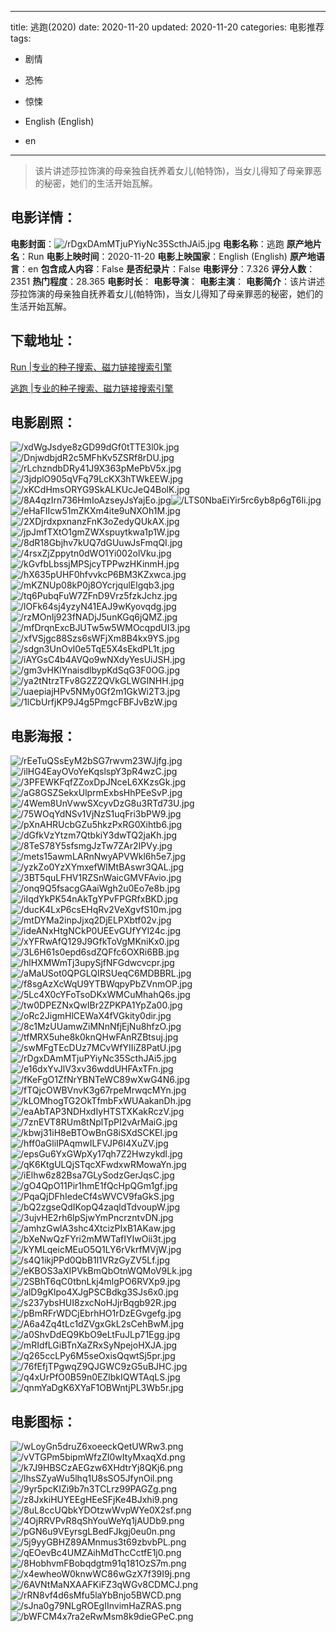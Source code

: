 
---
title: 逃跑(2020)
date: 2020-11-20
updated: 2020-11-20
categories: 电影推荐
tags:
- 剧情
- 恐怖
- 惊悚

- English (English)
- en
---


> 该片讲述莎拉饰演的母亲独自抚养着女儿(帕特饰)，当女儿得知了母亲罪恶的秘密，她们的生活开始瓦解。

## **电影详情**：

**电影封面**：<img src="https://image.tmdb.org/t/p/w200/rDgxDAmMTjuPYiyNc35ScthJAi5.jpg" alt="/rDgxDAmMTjuPYiyNc35ScthJAi5.jpg" title="/rDgxDAmMTjuPYiyNc35ScthJAi5.jpg">
**电影名称**：逃跑
**原产地片名**：Run
**电影上映时间**：2020-11-20
**电影上映国家**：English (English)
**原产地语言**：en
**包含成人内容**：False
**是否纪录片**：False
**电影评分**：7.326
**评分人数**：2351
**热门程度**：28.365
**电影时长**：
**电影导演**：
**电影主演**：
**电影简介**：该片讲述莎拉饰演的母亲独自抚养着女儿(帕特饰)，当女儿得知了母亲罪恶的秘密，她们的生活开始瓦解。

## **下载地址**：
[Run |专业的种子搜索、磁力链接搜索引擎](https://movie.amd794.com:2083/?search=Run&ordering=&mode=match_phrase&page_size=10&page=1)

[逃跑 |专业的种子搜索、磁力链接搜索引擎](https://movie.amd794.com:2083/?search=%E9%80%83%E8%B7%91&ordering=&mode=match_phrase&page_size=10&page=1)
 

## **电影剧照**：
<img src="https://image.tmdb.org/t/p/original/xdWgJsdye8zGD99dGf0tTTE3l0k.jpg" alt="/xdWgJsdye8zGD99dGf0tTTE3l0k.jpg" title="/xdWgJsdye8zGD99dGf0tTTE3l0k.jpg"><img src="https://image.tmdb.org/t/p/original/DnjwdbjdR2c5MFhKv5ZSRf8rDU.jpg" alt="/DnjwdbjdR2c5MFhKv5ZSRf8rDU.jpg" title="/DnjwdbjdR2c5MFhKv5ZSRf8rDU.jpg"><img src="https://image.tmdb.org/t/p/original/rLchzndbDRy41J9X363pMePbV5x.jpg" alt="/rLchzndbDRy41J9X363pMePbV5x.jpg" title="/rLchzndbDRy41J9X363pMePbV5x.jpg"><img src="https://image.tmdb.org/t/p/original/3jdplO905qVFq79LcKX3hTWkEEW.jpg" alt="/3jdplO905qVFq79LcKX3hTWkEEW.jpg" title="/3jdplO905qVFq79LcKX3hTWkEEW.jpg"><img src="https://image.tmdb.org/t/p/original/xKCdHmsORYG9SkALKUcJeQ4BolK.jpg" alt="/xKCdHmsORYG9SkALKUcJeQ4BolK.jpg" title="/xKCdHmsORYG9SkALKUcJeQ4BolK.jpg"><img src="https://image.tmdb.org/t/p/original/8A4qzIrn736HmIoAzseyJsYajEo.jpg" alt="/8A4qzIrn736HmIoAzseyJsYajEo.jpg" title="/8A4qzIrn736HmIoAzseyJsYajEo.jpg"><img src="https://image.tmdb.org/t/p/original/LTS0NbaEiYir5rc6yb8p6gT6li.jpg" alt="/LTS0NbaEiYir5rc6yb8p6gT6li.jpg" title="/LTS0NbaEiYir5rc6yb8p6gT6li.jpg"><img src="https://image.tmdb.org/t/p/original/eHaFIIcw51mZKXm4ite9uNXOh1M.jpg" alt="/eHaFIIcw51mZKXm4ite9uNXOh1M.jpg" title="/eHaFIIcw51mZKXm4ite9uNXOh1M.jpg"><img src="https://image.tmdb.org/t/p/original/2XDjrdxpxnanzFnK3oZedyQUkAX.jpg" alt="/2XDjrdxpxnanzFnK3oZedyQUkAX.jpg" title="/2XDjrdxpxnanzFnK3oZedyQUkAX.jpg"><img src="https://image.tmdb.org/t/p/original/jpJmfTXtO1gmZWXspuytkwa1p1W.jpg" alt="/jpJmfTXtO1gmZWXspuytkwa1p1W.jpg" title="/jpJmfTXtO1gmZWXspuytkwa1p1W.jpg"><img src="https://image.tmdb.org/t/p/original/8dR18Gbjhv7kUQ7dGUuwJsFmqQI.jpg" alt="/8dR18Gbjhv7kUQ7dGUuwJsFmqQI.jpg" title="/8dR18Gbjhv7kUQ7dGUuwJsFmqQI.jpg"><img src="https://image.tmdb.org/t/p/original/4rsxZjZppytn0dWO1Yi002olVku.jpg" alt="/4rsxZjZppytn0dWO1Yi002olVku.jpg" title="/4rsxZjZppytn0dWO1Yi002olVku.jpg"><img src="https://image.tmdb.org/t/p/original/kGvfbLbssjMPSjcyTPPwzHKinmH.jpg" alt="/kGvfbLbssjMPSjcyTPPwzHKinmH.jpg" title="/kGvfbLbssjMPSjcyTPPwzHKinmH.jpg"><img src="https://image.tmdb.org/t/p/original/hX635pUHF0hfvvkcP6BM3KZxwca.jpg" alt="/hX635pUHF0hfvvkcP6BM3KZxwca.jpg" title="/hX635pUHF0hfvvkcP6BM3KZxwca.jpg"><img src="https://image.tmdb.org/t/p/original/mKZNUp08kP0j8OYcrjqulElgqb3.jpg" alt="/mKZNUp08kP0j8OYcrjqulElgqb3.jpg" title="/mKZNUp08kP0j8OYcrjqulElgqb3.jpg"><img src="https://image.tmdb.org/t/p/original/tq6PubqFuW7ZFnD9Vrz5fzkJchz.jpg" alt="/tq6PubqFuW7ZFnD9Vrz5fzkJchz.jpg" title="/tq6PubqFuW7ZFnD9Vrz5fzkJchz.jpg"><img src="https://image.tmdb.org/t/p/original/lOFk64sj4yzyN41EAJ9wKyovqdg.jpg" alt="/lOFk64sj4yzyN41EAJ9wKyovqdg.jpg" title="/lOFk64sj4yzyN41EAJ9wKyovqdg.jpg"><img src="https://image.tmdb.org/t/p/original/rzMOnIj923fNADjJ5unKGq6jQMZ.jpg" alt="/rzMOnIj923fNADjJ5unKGq6jQMZ.jpg" title="/rzMOnIj923fNADjJ5unKGq6jQMZ.jpg"><img src="https://image.tmdb.org/t/p/original/mfDrqnExcBJUTw5w5WMOcqpdUI3.jpg" alt="/mfDrqnExcBJUTw5w5WMOcqpdUI3.jpg" title="/mfDrqnExcBJUTw5w5WMOcqpdUI3.jpg"><img src="https://image.tmdb.org/t/p/original/xfVSjgc88Szs6sWFjXm8B4kx9YS.jpg" alt="/xfVSjgc88Szs6sWFjXm8B4kx9YS.jpg" title="/xfVSjgc88Szs6sWFjXm8B4kx9YS.jpg"><img src="https://image.tmdb.org/t/p/original/sdgn3UnOvl0e5TqE5X4sEkdPL1t.jpg" alt="/sdgn3UnOvl0e5TqE5X4sEkdPL1t.jpg" title="/sdgn3UnOvl0e5TqE5X4sEkdPL1t.jpg"><img src="https://image.tmdb.org/t/p/original/iAYGsC4b4AVQo9wNXdyYesUiJSH.jpg" alt="/iAYGsC4b4AVQo9wNXdyYesUiJSH.jpg" title="/iAYGsC4b4AVQo9wNXdyYesUiJSH.jpg"><img src="https://image.tmdb.org/t/p/original/gm3vHKlYnaisdlbypKdSqG3F0OG.jpg" alt="/gm3vHKlYnaisdlbypKdSqG3F0OG.jpg" title="/gm3vHKlYnaisdlbypKdSqG3F0OG.jpg"><img src="https://image.tmdb.org/t/p/original/ya2tNtrzTFv8G2Z2QVkGLWGINHH.jpg" alt="/ya2tNtrzTFv8G2Z2QVkGLWGINHH.jpg" title="/ya2tNtrzTFv8G2Z2QVkGLWGINHH.jpg"><img src="https://image.tmdb.org/t/p/original/uaepiajHPv5NMy0Gf2m1GkWi2T3.jpg" alt="/uaepiajHPv5NMy0Gf2m1GkWi2T3.jpg" title="/uaepiajHPv5NMy0Gf2m1GkWi2T3.jpg"><img src="https://image.tmdb.org/t/p/original/1lCbUrfjKP9J4g5PmgcFBFJvBzW.jpg" alt="/1lCbUrfjKP9J4g5PmgcFBFJvBzW.jpg" title="/1lCbUrfjKP9J4g5PmgcFBFJvBzW.jpg">

## **电影海报**：
<img src="https://image.tmdb.org/t/p/original/rEeTuQSsEyM2bSG7rwvm23WJjfg.jpg" alt="/rEeTuQSsEyM2bSG7rwvm23WJjfg.jpg" title="/rEeTuQSsEyM2bSG7rwvm23WJjfg.jpg"><img src="https://image.tmdb.org/t/p/original/ilHG4EayOVoYeKqslspY3pR4wzC.jpg" alt="/ilHG4EayOVoYeKqslspY3pR4wzC.jpg" title="/ilHG4EayOVoYeKqslspY3pR4wzC.jpg"><img src="https://image.tmdb.org/t/p/original/3PFEWKFqfZZoxDpJNceL6XKzsGk.jpg" alt="/3PFEWKFqfZZoxDpJNceL6XKzsGk.jpg" title="/3PFEWKFqfZZoxDpJNceL6XKzsGk.jpg"><img src="https://image.tmdb.org/t/p/original/aG8GSZSekxUlprmExbsHhPEeSvP.jpg" alt="/aG8GSZSekxUlprmExbsHhPEeSvP.jpg" title="/aG8GSZSekxUlprmExbsHhPEeSvP.jpg"><img src="https://image.tmdb.org/t/p/original/4Wem8UnVwwSXcyvDzG8u3RTd73U.jpg" alt="/4Wem8UnVwwSXcyvDzG8u3RTd73U.jpg" title="/4Wem8UnVwwSXcyvDzG8u3RTd73U.jpg"><img src="https://image.tmdb.org/t/p/original/75WOqYdNSv1VjNzS1uqFri3bPW9.jpg" alt="/75WOqYdNSv1VjNzS1uqFri3bPW9.jpg" title="/75WOqYdNSv1VjNzS1uqFri3bPW9.jpg"><img src="https://image.tmdb.org/t/p/original/pXnAHRUcbGZu5hkzPxRG0Xihtb6.jpg" alt="/pXnAHRUcbGZu5hkzPxRG0Xihtb6.jpg" title="/pXnAHRUcbGZu5hkzPxRG0Xihtb6.jpg"><img src="https://image.tmdb.org/t/p/original/dGfkVzYtzm7QtbkiY3dwTQ2jaKh.jpg" alt="/dGfkVzYtzm7QtbkiY3dwTQ2jaKh.jpg" title="/dGfkVzYtzm7QtbkiY3dwTQ2jaKh.jpg"><img src="https://image.tmdb.org/t/p/original/8TeS78Y5sfsmgJzTw7ZAr2IPVy.jpg" alt="/8TeS78Y5sfsmgJzTw7ZAr2IPVy.jpg" title="/8TeS78Y5sfsmgJzTw7ZAr2IPVy.jpg"><img src="https://image.tmdb.org/t/p/original/mets15awmLARnNwyAPVWkl6h5e7.jpg" alt="/mets15awmLARnNwyAPVWkl6h5e7.jpg" title="/mets15awmLARnNwyAPVWkl6h5e7.jpg"><img src="https://image.tmdb.org/t/p/original/yzkZo0YzXYmxefWlMtBAswr3QAL.jpg" alt="/yzkZo0YzXYmxefWlMtBAswr3QAL.jpg" title="/yzkZo0YzXYmxefWlMtBAswr3QAL.jpg"><img src="https://image.tmdb.org/t/p/original/3BT5quLFHV1RZSnWaicGMVFAvio.jpg" alt="/3BT5quLFHV1RZSnWaicGMVFAvio.jpg" title="/3BT5quLFHV1RZSnWaicGMVFAvio.jpg"><img src="https://image.tmdb.org/t/p/original/onq9Q5fsacgGAaiWgh2u0Eo7e8b.jpg" alt="/onq9Q5fsacgGAaiWgh2u0Eo7e8b.jpg" title="/onq9Q5fsacgGAaiWgh2u0Eo7e8b.jpg"><img src="https://image.tmdb.org/t/p/original/iIqdYkPK54nAkTgYPvFPGRfxBKD.jpg" alt="/iIqdYkPK54nAkTgYPvFPGRfxBKD.jpg" title="/iIqdYkPK54nAkTgYPvFPGRfxBKD.jpg"><img src="https://image.tmdb.org/t/p/original/ducK4LxP6csEHqRv2VeXgvfS10m.jpg" alt="/ducK4LxP6csEHqRv2VeXgvfS10m.jpg" title="/ducK4LxP6csEHqRv2VeXgvfS10m.jpg"><img src="https://image.tmdb.org/t/p/original/mtDYMa2inpJjxq2DjELPXbtf02v.jpg" alt="/mtDYMa2inpJjxq2DjELPXbtf02v.jpg" title="/mtDYMa2inpJjxq2DjELPXbtf02v.jpg"><img src="https://image.tmdb.org/t/p/original/ideANxHtgNCkP0UEEvGUfYYl24c.jpg" alt="/ideANxHtgNCkP0UEEvGUfYYl24c.jpg" title="/ideANxHtgNCkP0UEEvGUfYYl24c.jpg"><img src="https://image.tmdb.org/t/p/original/xYFRwAfQ129J9GfkToVgMKniKx0.jpg" alt="/xYFRwAfQ129J9GfkToVgMKniKx0.jpg" title="/xYFRwAfQ129J9GfkToVgMKniKx0.jpg"><img src="https://image.tmdb.org/t/p/original/3L6H61s0epd6sdZQFfc6OXRi6BB.jpg" alt="/3L6H61s0epd6sdZQFfc6OXRi6BB.jpg" title="/3L6H61s0epd6sdZQFfc6OXRi6BB.jpg"><img src="https://image.tmdb.org/t/p/original/hlHXMWmTj3upySjfNFGdwcvcpr.jpg" alt="/hlHXMWmTj3upySjfNFGdwcvcpr.jpg" title="/hlHXMWmTj3upySjfNFGdwcvcpr.jpg"><img src="https://image.tmdb.org/t/p/original/aMaUSot0QPGLQIRSUeqC6MDBBRL.jpg" alt="/aMaUSot0QPGLQIRSUeqC6MDBBRL.jpg" title="/aMaUSot0QPGLQIRSUeqC6MDBBRL.jpg"><img src="https://image.tmdb.org/t/p/original/f8sgAzXcWqU9YTBWqpyPbZVnmOP.jpg" alt="/f8sgAzXcWqU9YTBWqpyPbZVnmOP.jpg" title="/f8sgAzXcWqU9YTBWqpyPbZVnmOP.jpg"><img src="https://image.tmdb.org/t/p/original/5Lc4X0cYFoTsoDKxWMCuMhahQ6s.jpg" alt="/5Lc4X0cYFoTsoDKxWMCuMhahQ6s.jpg" title="/5Lc4X0cYFoTsoDKxWMCuMhahQ6s.jpg"><img src="https://image.tmdb.org/t/p/original/tw0DPEZNxQwIBr2ZPKPA1YpZa00.jpg" alt="/tw0DPEZNxQwIBr2ZPKPA1YpZa00.jpg" title="/tw0DPEZNxQwIBr2ZPKPA1YpZa00.jpg"><img src="https://image.tmdb.org/t/p/original/oRc2JigmHlCEWaX4fVGkity0dir.jpg" alt="/oRc2JigmHlCEWaX4fVGkity0dir.jpg" title="/oRc2JigmHlCEWaX4fVGkity0dir.jpg"><img src="https://image.tmdb.org/t/p/original/8c1MzUUamwZiMNnNfjEjNu8hfzO.jpg" alt="/8c1MzUUamwZiMNnNfjEjNu8hfzO.jpg" title="/8c1MzUUamwZiMNnNfjEjNu8hfzO.jpg"><img src="https://image.tmdb.org/t/p/original/tfMRX5uhe8k0knQHwFAnRZBtsuj.jpg" alt="/tfMRX5uhe8k0knQHwFAnRZBtsuj.jpg" title="/tfMRX5uhe8k0knQHwFAnRZBtsuj.jpg"><img src="https://image.tmdb.org/t/p/original/swMFgTEcDUz7MCvWfYIIiZ8PatU.jpg" alt="/swMFgTEcDUz7MCvWfYIIiZ8PatU.jpg" title="/swMFgTEcDUz7MCvWfYIIiZ8PatU.jpg"><img src="https://image.tmdb.org/t/p/original/rDgxDAmMTjuPYiyNc35ScthJAi5.jpg" alt="/rDgxDAmMTjuPYiyNc35ScthJAi5.jpg" title="/rDgxDAmMTjuPYiyNc35ScthJAi5.jpg"><img src="https://image.tmdb.org/t/p/original/e16dxYvJlV3xv36wddUHFAxTFn.jpg" alt="/e16dxYvJlV3xv36wddUHFAxTFn.jpg" title="/e16dxYvJlV3xv36wddUHFAxTFn.jpg"><img src="https://image.tmdb.org/t/p/original/fKeFgO1ZfNrYBNTeWC89wXwG4N6.jpg" alt="/fKeFgO1ZfNrYBNTeWC89wXwG4N6.jpg" title="/fKeFgO1ZfNrYBNTeWC89wXwG4N6.jpg"><img src="https://image.tmdb.org/t/p/original/fTQjcOWBVnvK3g67rpeMrwqcMYn.jpg" alt="/fTQjcOWBVnvK3g67rpeMrwqcMYn.jpg" title="/fTQjcOWBVnvK3g67rpeMrwqcMYn.jpg"><img src="https://image.tmdb.org/t/p/original/kLOMhogTG2OkTfmbFxWUAakanDh.jpg" alt="/kLOMhogTG2OkTfmbFxWUAakanDh.jpg" title="/kLOMhogTG2OkTfmbFxWUAakanDh.jpg"><img src="https://image.tmdb.org/t/p/original/eaAbTAP3NDHxdIyHTSTXKakRczV.jpg" alt="/eaAbTAP3NDHxdIyHTSTXKakRczV.jpg" title="/eaAbTAP3NDHxdIyHTSTXKakRczV.jpg"><img src="https://image.tmdb.org/t/p/original/7znEVT8RUm8tNplTpPI2vArMaiG.jpg" alt="/7znEVT8RUm8tNplTpPI2vArMaiG.jpg" title="/7znEVT8RUm8tNplTpPI2vArMaiG.jpg"><img src="https://image.tmdb.org/t/p/original/kbwj31iH8eBTOwBnG8iSXdSCKEl.jpg" alt="/kbwj31iH8eBTOwBnG8iSXdSCKEl.jpg" title="/kbwj31iH8eBTOwBnG8iSXdSCKEl.jpg"><img src="https://image.tmdb.org/t/p/original/hff0aGliIPAqmwILFVJP6I4XuZV.jpg" alt="/hff0aGliIPAqmwILFVJP6I4XuZV.jpg" title="/hff0aGliIPAqmwILFVJP6I4XuZV.jpg"><img src="https://image.tmdb.org/t/p/original/epsGu6YxGWpXy17qh7Z2Hwzykdl.jpg" alt="/epsGu6YxGWpXy17qh7Z2Hwzykdl.jpg" title="/epsGu6YxGWpXy17qh7Z2Hwzykdl.jpg"><img src="https://image.tmdb.org/t/p/original/qK6KtgULQjSTqcXFwdxwRMowaYn.jpg" alt="/qK6KtgULQjSTqcXFwdxwRMowaYn.jpg" title="/qK6KtgULQjSTqcXFwdxwRMowaYn.jpg"><img src="https://image.tmdb.org/t/p/original/iElhw6z82Bsa7GLySodzGerJqsC.jpg" alt="/iElhw6z82Bsa7GLySodzGerJqsC.jpg" title="/iElhw6z82Bsa7GLySodzGerJqsC.jpg"><img src="https://image.tmdb.org/t/p/original/gO4QpO11Pir1hmE1fQcHpQGm1gf.jpg" alt="/gO4QpO11Pir1hmE1fQcHpQGm1gf.jpg" title="/gO4QpO11Pir1hmE1fQcHpQGm1gf.jpg"><img src="https://image.tmdb.org/t/p/original/PqaQjDFhIedeCf4sWVCV9faGkS.jpg" alt="/PqaQjDFhIedeCf4sWVCV9faGkS.jpg" title="/PqaQjDFhIedeCf4sWVCV9faGkS.jpg"><img src="https://image.tmdb.org/t/p/original/bQ2zgseQdIKopQ4zaqldTdvoupW.jpg" alt="/bQ2zgseQdIKopQ4zaqldTdvoupW.jpg" title="/bQ2zgseQdIKopQ4zaqldTdvoupW.jpg"><img src="https://image.tmdb.org/t/p/original/3ujvHE2rh6lpSjwYmPncrzntvDN.jpg" alt="/3ujvHE2rh6lpSjwYmPncrzntvDN.jpg" title="/3ujvHE2rh6lpSjwYmPncrzntvDN.jpg"><img src="https://image.tmdb.org/t/p/original/amhzGwlA3shc4XtcizPIxB1AKaw.jpg" alt="/amhzGwlA3shc4XtcizPIxB1AKaw.jpg" title="/amhzGwlA3shc4XtcizPIxB1AKaw.jpg"><img src="https://image.tmdb.org/t/p/original/bXeNwQzFYri2mMWTafIYIwOii3t.jpg" alt="/bXeNwQzFYri2mMWTafIYIwOii3t.jpg" title="/bXeNwQzFYri2mMWTafIYIwOii3t.jpg"><img src="https://image.tmdb.org/t/p/original/kYMLqeicMEuO5Q1LY6rVkrfMVjW.jpg" alt="/kYMLqeicMEuO5Q1LY6rVkrfMVjW.jpg" title="/kYMLqeicMEuO5Q1LY6rVkrfMVjW.jpg"><img src="https://image.tmdb.org/t/p/original/s4Q1ikjPPd0QbB1l1VRzGyZV5Lf.jpg" alt="/s4Q1ikjPPd0QbB1l1VRzGyZV5Lf.jpg" title="/s4Q1ikjPPd0QbB1l1VRzGyZV5Lf.jpg"><img src="https://image.tmdb.org/t/p/original/eKBOS3aXIPVkBmQbOtnWQMoV9Lk.jpg" alt="/eKBOS3aXIPVkBmQbOtnWQMoV9Lk.jpg" title="/eKBOS3aXIPVkBmQbOtnWQMoV9Lk.jpg"><img src="https://image.tmdb.org/t/p/original/2SBhT6qC0tbnLkj4mlgPO6RVXp9.jpg" alt="/2SBhT6qC0tbnLkj4mlgPO6RVXp9.jpg" title="/2SBhT6qC0tbnLkj4mlgPO6RVXp9.jpg"><img src="https://image.tmdb.org/t/p/original/alD9gKlpo4XJgPSCBdkg3SJs6x0.jpg" alt="/alD9gKlpo4XJgPSCBdkg3SJs6x0.jpg" title="/alD9gKlpo4XJgPSCBdkg3SJs6x0.jpg"><img src="https://image.tmdb.org/t/p/original/s237ybsHUI8zxcNoHJjrBqgb92R.jpg" alt="/s237ybsHUI8zxcNoHJjrBqgb92R.jpg" title="/s237ybsHUI8zxcNoHJjrBqgb92R.jpg"><img src="https://image.tmdb.org/t/p/original/pBmRFrWDCjEbrhHO1rDzEGvgefg.jpg" alt="/pBmRFrWDCjEbrhHO1rDzEGvgefg.jpg" title="/pBmRFrWDCjEbrhHO1rDzEGvgefg.jpg"><img src="https://image.tmdb.org/t/p/original/A6a4Zq4tLc1dZVgxGkL2sCehBwM.jpg" alt="/A6a4Zq4tLc1dZVgxGkL2sCehBwM.jpg" title="/A6a4Zq4tLc1dZVgxGkL2sCehBwM.jpg"><img src="https://image.tmdb.org/t/p/original/a0ShvDdEQ9KbO9eLtFuJLp71Egg.jpg" alt="/a0ShvDdEQ9KbO9eLtFuJLp71Egg.jpg" title="/a0ShvDdEQ9KbO9eLtFuJLp71Egg.jpg"><img src="https://image.tmdb.org/t/p/original/mRIdfLGiBTnXaZRxSyNpejoHXJA.jpg" alt="/mRIdfLGiBTnXaZRxSyNpejoHXJA.jpg" title="/mRIdfLGiBTnXaZRxSyNpejoHXJA.jpg"><img src="https://image.tmdb.org/t/p/original/q265ccLPy6M5seOxisQqwtSj5pr.jpg" alt="/q265ccLPy6M5seOxisQqwtSj5pr.jpg" title="/q265ccLPy6M5seOxisQqwtSj5pr.jpg"><img src="https://image.tmdb.org/t/p/original/76fEfjTPgwqZ9QJGWC9zG5uBJHC.jpg" alt="/76fEfjTPgwqZ9QJGWC9zG5uBJHC.jpg" title="/76fEfjTPgwqZ9QJGWC9zG5uBJHC.jpg"><img src="https://image.tmdb.org/t/p/original/q4xUrPfO0B59n0EZlbkIQWTAqLS.jpg" alt="/q4xUrPfO0B59n0EZlbkIQWTAqLS.jpg" title="/q4xUrPfO0B59n0EZlbkIQWTAqLS.jpg"><img src="https://image.tmdb.org/t/p/original/qnmYaDgK6XYaF1OBWntjPL3Wb5r.jpg" alt="/qnmYaDgK6XYaF1OBWntjPL3Wb5r.jpg" title="/qnmYaDgK6XYaF1OBWntjPL3Wb5r.jpg">

## **电影图标**：
<img src="https://image.tmdb.org/t/p/original/wLoyGn5druZ6xoeeckQetUWRw3.png" alt="/wLoyGn5druZ6xoeeckQetUWRw3.png" title="/wLoyGn5druZ6xoeeckQetUWRw3.png"><img src="https://image.tmdb.org/t/p/original/vVTGPm5bipmWfzZI0wItyMxaqXd.png" alt="/vVTGPm5bipmWfzZI0wItyMxaqXd.png" title="/vVTGPm5bipmWfzZI0wItyMxaqXd.png"><img src="https://image.tmdb.org/t/p/original/k7J9HBSCzAEGzw6XHdtrYj8QKj6.png" alt="/k7J9HBSCzAEGzw6XHdtrYj8QKj6.png" title="/k7J9HBSCzAEGzw6XHdtrYj8QKj6.png"><img src="https://image.tmdb.org/t/p/original/lhsSZyaWu5lhq1U8sSO5JfynOil.png" alt="/lhsSZyaWu5lhq1U8sSO5JfynOil.png" title="/lhsSZyaWu5lhq1U8sSO5JfynOil.png"><img src="https://image.tmdb.org/t/p/original/9yr5pcKIZi9b7n3TCLrz99PAGZg.png" alt="/9yr5pcKIZi9b7n3TCLrz99PAGZg.png" title="/9yr5pcKIZi9b7n3TCLrz99PAGZg.png"><img src="https://image.tmdb.org/t/p/original/z8JxkiHUYEEgHEeSFjKe4BJxhi9.png" alt="/z8JxkiHUYEEgHEeSFjKe4BJxhi9.png" title="/z8JxkiHUYEEgHEeSFjKe4BJxhi9.png"><img src="https://image.tmdb.org/t/p/original/8uL8ccUQbkYDOtzwWvpWYe0X2sf.png" alt="/8uL8ccUQbkYDOtzwWvpWYe0X2sf.png" title="/8uL8ccUQbkYDOtzwWvpWYe0X2sf.png"><img src="https://image.tmdb.org/t/p/original/4OjRRVPvR8qShYouWeYq1jAUDb9.png" alt="/4OjRRVPvR8qShYouWeYq1jAUDb9.png" title="/4OjRRVPvR8qShYouWeYq1jAUDb9.png"><img src="https://image.tmdb.org/t/p/original/pGN6u9VEyrsgLBedFJkgj0eu0n.png" alt="/pGN6u9VEyrsgLBedFJkgj0eu0n.png" title="/pGN6u9VEyrsgLBedFJkgj0eu0n.png"><img src="https://image.tmdb.org/t/p/original/5j9yyGBHZ89AMnmus3t69zbvbPL.png" alt="/5j9yyGBHZ89AMnmus3t69zbvbPL.png" title="/5j9yyGBHZ89AMnmus3t69zbvbPL.png"><img src="https://image.tmdb.org/t/p/original/qEOevBc4UMZAihMdThcCctfE1j0.png" alt="/qEOevBc4UMZAihMdThcCctfE1j0.png" title="/qEOevBc4UMZAihMdThcCctfE1j0.png"><img src="https://image.tmdb.org/t/p/original/8HobhvmFBobqdgtm91q181OzS7m.png" alt="/8HobhvmFBobqdgtm91q181OzS7m.png" title="/8HobhvmFBobqdgtm91q181OzS7m.png"><img src="https://image.tmdb.org/t/p/original/x4ewheoW0knwWC86wGzX7f39I9j.png" alt="/x4ewheoW0knwWC86wGzX7f39I9j.png" title="/x4ewheoW0knwWC86wGzX7f39I9j.png"><img src="https://image.tmdb.org/t/p/original/6AVNtMaNXAAFKiFZ3qWGv8CDMCJ.png" alt="/6AVNtMaNXAAFKiFZ3qWGv8CDMCJ.png" title="/6AVNtMaNXAAFKiFZ3qWGv8CDMCJ.png"><img src="https://image.tmdb.org/t/p/original/rRN8vf4d6sMfu5laYbBnjo5BWCD.png" alt="/rRN8vf4d6sMfu5laYbBnjo5BWCD.png" title="/rRN8vf4d6sMfu5laYbBnjo5BWCD.png"><img src="https://image.tmdb.org/t/p/original/sJna0g79NLgROEgIInvimHaZRAS.png" alt="/sJna0g79NLgROEgIInvimHaZRAS.png" title="/sJna0g79NLgROEgIInvimHaZRAS.png"><img src="https://image.tmdb.org/t/p/original/bWFCM4x7ra2eRwMsm8k9dieGPeC.png" alt="/bWFCM4x7ra2eRwMsm8k9dieGPeC.png" title="/bWFCM4x7ra2eRwMsm8k9dieGPeC.png">
